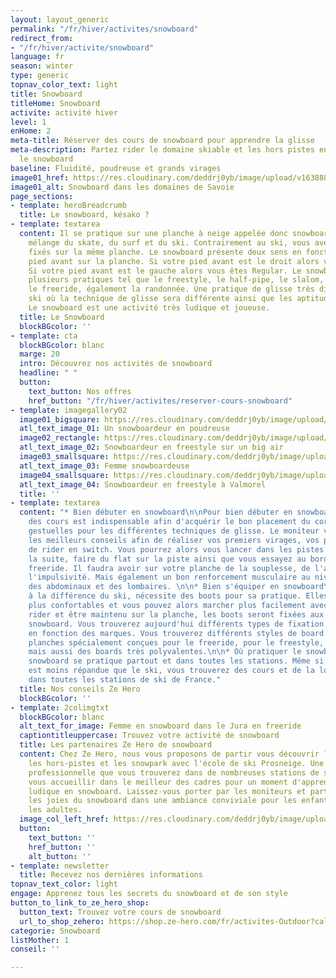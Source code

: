 ```yaml
---
layout: layout_generic
permalink: "/fr/hiver/activites/snowboard"
redirect_from:
- "/fr/hiver/activite/snowboard"
language: fr
season: winter
type: generic
topnav_color_text: light
title: Snowboard
titleHome: Snowboard
activite: activité hiver
level: 1
enHome: 2
meta-title: Réserver des cours de snowboard pour apprendre la glisse
meta-description: Partez rider le domaine skiable et les hors pistes en apprenant
  le snowboard
baseline: Fluidité, poudreuse et grands virages
image01_href: https://res.cloudinary.com/deddrj0yb/image/upload/v1638883532/website/winter/Snowboard-marche_prsset.jpg
image01_alt: Snowboard dans les domaines de Savoie
page_sections:
- template: heroBreadcrumb
  title: Le snowboard, késako ?
- template: textarea
  content: Il se pratique sur une planche à neige appelée donc snowboard. C'est un
    mélange du skate, du surf et du ski. Contrairement au ski, vous avez les 2 pieds
    fixés sur la même planche. Le snowboard présente deux sens en fonction de votre
    pied avant sur la planche. Si votre pied avant est le droit alors vous êtes Goofy.
    Si votre pied avant est le gauche alors vous êtes Regular. Le snowboard c'est
    plusieurs pratiques tel que le freestyle, le half-pipe, le slalom, le border cross,
    le freeride, également la randonnée. Une pratique de glisse très différente du
    ski où la technique de glisse sera différente ainsi que les aptitudes physiques.
    Le snowboard est une activité très ludique et joueuse.
  title: Le Snowboard
  blockBGcolor: ''
- template: cta
  blockBGcolor: blanc
  marge: 20
  intro: Découvrez nos activités de snowboard
  headline: " "
  button:
    text_button: Nos offres
    href_button: "/fr/hiver/activites/reserver-cours-snowboard"
- template: imagegallery02
  image01_bigsquare: https://res.cloudinary.com/deddrj0yb/image/upload/v1641896232/website/winter/henry-perks-T-1t1Q1rBn4-unsplash_ivee5n.jpg
  atl_text_image_01: Un snowboardeur en poudreuse
  image02_rectangle: https://res.cloudinary.com/deddrj0yb/image/upload/v1638883542/website/winter/Snowboard-saut-neige_t0coxa.jpg
  atl_text_image_02: Snowboardeur en freestyle sur un big air
  image03_smallsquare: https://res.cloudinary.com/deddrj0yb/image/upload/v1638883532/website/winter/Snowboard-marche_prsset.jpg
  atl_text_image_03: Femme snowboardeuse
  image04_smallsquare: https://res.cloudinary.com/deddrj0yb/image/upload/v1658907220/website/winter/IMG_7926.jpg
  atl_text_image_04: Snowboardeur en freestyle à Valmorel
  title: ''
- template: textarea
  content: "* Bien débuter en snowboard\n\nPour bien débuter en snowboard, prendre
    des cours est indispensable afin d'acquérir le bon placement du corps, les bonnes
    gestuelles pour les différentes techniques de glisse. Le moniteur vous apportera
    les meilleurs conseils afin de réaliser vos premiers virages, vos premiers sauts,
    de rider en switch. Vous pourrez alors vous lancer dans les pistes rouges par
    la suite, faire du flat sur la piste ainsi que vous essayez au bord de piste en
    freeride. Il faudra avoir sur votre planche de la souplesse, de l'agilité, de
    l'impulsivité. Mais également un bon renforcement musculaire au niveau des jambes,
    des abdominaux et des lombaires. \n\n* Bien s'équiper en snowboard\n\nLe snowboard,
    à la différence du ski, nécessite des boots pour sa pratique. Elles sont beaucoup
    plus confortables et vous pouvez alors marcher plus facilement avec. Afin de pouvoir
    rider et être maintenu sur la planche, les boots seront fixées aux fixations du
    snowboard. Vous trouverez aujourd'hui différents types de fixation et aussi différentes
    en fonction des marques. Vous trouverez différents styles de board tel que des
    planches spécialement conçues pour le freeride, pour le freestyle, pour le slalom
    mais aussi des boards très polyvalentes.\n\n* Où pratiquer le snowboard ?\n\nLe
    snowboard se pratique partout et dans toutes les stations. Même si cette pratique
    est moins répandue que le ski, vous trouverez des cours et de la location de snowboard
    dans toutes les stations de ski de France."
  title: Nos conseils Ze Hero
  blockBGcolor: ''
- template: 2colimgtxt
  blockBGcolor: blanc
  alt_text_for_image: Femme en snowboard dans le Jura en freeride
  captiontitleuppercase: Trouvez votre activité de snowboard
  title: Les partenaires Ze Hero de snowboard
  content: Chez Ze Hero, nous vous proposons de partir vous découvrir les pistes,
    les hors-pistes et les snowpark avec l'école de ski Prosneige. Une école de ski
    professionnelle que vous trouverez dans de nombreuses stations de ski. Ils sauront
    vous accueillir dans le meilleur des cadres pour un moment d'apprentissage et
    ludique en snowboard. Laissez-vous porter par les moniteurs et partez découvrir
    les joies du snowboard dans une ambiance conviviale pour les enfants comme pour
    les adultes.
  image_col_left_href: https://res.cloudinary.com/deddrj0yb/image/upload/v1658908746/website/winter/IMG20210319125246_02.jpg
  button:
    text_button: ''
    href_button: ''
    alt_button: ''
- template: newsletter
  title: Recevez nos dernières informations
topnav_text_color: light
engage: Apprenez tous les secrets du snowboard et de son style
button_to_link_to_ze_hero_shop:
  button_text: Trouvez votre cours de snowboard
  url_to_shop_zehero: https://shop.ze-hero.com/fr/activites-Outdoor?calessonstype=all&catypegenderlistsummer=all&calessonsactivitytype=Snowboard&start-date=21%2F11%2F2021
categorie: Snowboard
listMother: 1
conseil: ''

---
```

